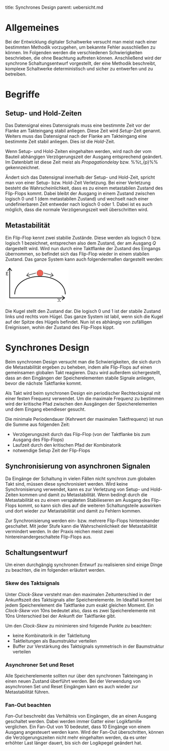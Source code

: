title: Synchrones Design
parent: uebersicht.md

# Allgemeines
Bei der Entwicklung digitaler Schaltwerke versucht man meist nach einer bestimmten Methodik vorzugehen, um bekannte Fehler ausschließen zu können. Im Folgenden werden die verschiedenen Schwierigkeiten beschrieben, die ohne Beachtung auftreten können. Anschließend wird der synchrone Schaltungsentwurf vorgestellt, der eine Methodik beschreibt, komplexe Schaltwerke deterministisch und sicher zu entwerfen und zu betreiben.

# Begriffe
## Setup- und Hold-Zeiten
Das Datensignal eines Datensignals muss eine bestimmte Zeit vor der Flanke am Takteingang stabil anliegen. Diese Zeit wird *Setup*-Zeit genannt. Weiters muss das Datensignal nach der Flanke am Takteingang eine bestimmte Zeit stabil anliegen. Dies ist die *Hold*-Zeit.

Wenn Setup- und Hold-Zeiten eingehalten werden, wird nach der vom Bauteil abhängigen Verzögerungszeit der Ausgang entsprechend geändert. Im Datenblatt ist diese Zeit meist als *Propagationdelay* bzw. %%t_{p}%% gekennzeichnet.

Ändert sich das Datensignal innerhalb der Setup- und Hold-Zeit, spricht man von einer Setup- bzw. Hold-Zeit Verletzung. Bei einer Verletzung besteht die Wahrscheinlichkeit, dass es zu einem metastabilen Zustand des Flip-Flops kommt. Dabei bleibt der Ausgang in einem Zustand zwischen logisch 0 und 1 (dem metastabilen Zustand) und wechselt nach einer undefinierbaren Zeit entweder nach logisch 0 oder 1. Dabei ist es auch möglich, dass die normale Verzögerungszeit weit überschritten wird.

## Metastabilität
Ein Flip-Flop kennt zwei stabilie Zustände. Diese werden als logisch 0 bzw. logisch 1 bezeichnet, entsprechen also dem Zustand, der am Ausgang *Q* dargestellt wird. Wird nun durch eine Taktflanke der Zustand des Eingangs übernommen, so befindet sich das Flip-Flop wieder in einem stabilen Zustand. Das ganze System kann auch folgendermaßen dargestellt werden:

![Metastabilität](metastability.png)

Die Kugel stellt den Zustand dar. Die logisch 0 und 1 ist der stabile Zustand links und rechts vom Hügel. Das ganze System ist labil, wenn sich die Kugel auf der Spitze des Hügels befindet. Nun ist es abhängig von zufälligen Ereignissen, wohin der Zustand des Flip-Flops kippt.

# Synchrones Design
Beim synchronen Design versucht man die Schwierigkeiten, die sich durch die Metastabilität ergeben zu beheben, indem alle Flip-Flops auf einen gemeinsamen globalen Takt reagieren. Dazu wird außerdem sichergestellt, dass an den Eingängen der Speicherelementen stabile Signale anliegen, bevor die nächste Taktflanke kommt.

Als Takt wird beim synchronen Design ein periodischer Rechtecksignal mit einer festen Frequenz verwendet. Um die maximale Frequenz zu bestimmen wird der kritische Pfad zwischen den Ausgängen der Speicherelementen und dem Eingang ebendieser gesucht.

Die minimale Periodendauer (Kehrwert der maximalen Taktfrequenz) ist nun die Summe aus folgenden Zeit:

* Verzögerungszeit durch das Flip-Flop (von der Taktflanke bis zum Ausgang des Flip-Flops)
* Laufzeit durch den kritischen Pfad der Kombinatorik
* notwendige Setup Zeit der Flip-Flops

## Synchronisierung von asynchronen Signalen
Da Eingänge der Schaltung in vielen Fällen nicht synchron zum globalen Takt sind, müssen diese synchronisiert werden. Wird keine Synchronisierung verwendet, kann es zur Verletzung von Setup- und Hold-Zeiten kommen und damit zu Metastabilität. Wenn bedingt durch die Metastabilität es zu einem verspäteten Stabilieseren am Ausgang des Flip-Flops kommt, so kann sich dies auf die weiteren Schaltungsteile auswirken und dort wieder zur Metastabilität und damit zu Fehlern kommen.

Zur Synchronisierung werden ein- bzw. mehrere Flip-Flops hintereinander geschaltet. Mit jeder Stufe kann die Wahrscheinlichkeit der Metastabilität vermindert werden. In der Praxis reichen meist zwei hintereinandergeschaltete Flip-Flops aus.

## Schaltungsentwurf
Um einen durchgängig synchronen Entwurf zu realisieren sind einige Dinge zu beachten, die im folgenden erläutert werden.

### Skew des Taktsignals
Unter *Clock-Skew* versteht man den maximalen Zeitunterschied in der Ankunftszeit des Taktsignals aller Speicherelemente. Im Idealfall kommt bei jedem Speicherelement die Taktflanke zum exakt gleichen Moment. Ein *Clock-Skew* von 10ns bedeutet also, dass es zwei Speicherelemente mit 10ns Unterschied bei der Ankunft der Taktflanke gibt.

Um den *Clock-Skew* zu minimieren sind folgende Punkte zu beachten:

* keine Kombinatorik in der Taktleitung
* Taktleitungen als Baumstruktur verteilen
* Buffer zur Verstärkung des Taktsignals symmetrisch in der Baumstruktur verteilen

### Asynchroner Set und Reset
Alle Speicherelemente sollten nur über den synchronen Takteingang in einen neuen Zustand überführt werden. Bei der Verwendung von asynchronen Set und Reset Eingängen kann es auch wieder zur Metastabilität führen.

### Fan-Out beachten
*Fan-Out* beschreibt das Verhältnis von Eingängen, die an einen Ausgang geschaltet werden. Dabei werden immer Gatter einer Logikfamilie verglichen. Ein Fan-Out von 10 bedeutet, dass 10 Eingänge von einem Ausgang angesteuert werden kann. Wird der Fan-Out überschritten, können die Verzögerungszeiten nicht mehr eingehalten werden, da es unter erhöhter Last länger dauert, bis sich der Logikpegel geändert hat.
